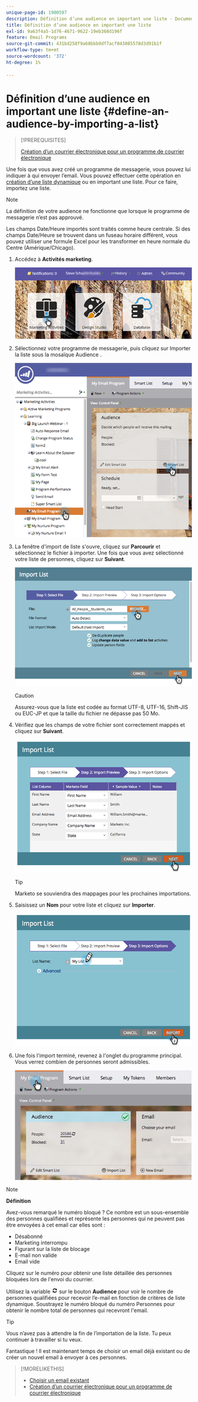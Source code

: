 ```yaml
---
unique-page-id: 1900597
description: Définition d’une audience en important une liste - Documents Marketo - Documentation du produit
title: Définition d’une audience en important une liste
exl-id: 9a63f4a5-1d76-4671-9622-19eb368d196f
feature: Email Programs
source-git-commit: 431bd258f9a68bbb9df7acf043085578d3d91b1f
workflow-type: tm+mt
source-wordcount: '372'
ht-degree: 1%

---
```


# Définition d’une audience en important une liste {#define-an-audience-by-importing-a-list}

>[!PREREQUISITES]
>
>[Création d’un courrier électronique pour un programme de courrier électronique](/help/marketo/product-docs/email-marketing/email-programs/email-program-actions/create-an-email-for-an-email-program.md)

Une fois que vous avez créé un programme de messagerie, vous pouvez lui indiquer à qui envoyer l’email. Vous pouvez effectuer cette opération en [création d’une liste dynamique](/help/marketo/product-docs/core-marketo-concepts/smart-lists-and-static-lists/creating-a-smart-list/create-a-smart-list.md) ou en important une liste. Pour ce faire, importez une liste.

>[!NOTE]
>
>La définition de votre audience ne fonctionne que lorsque le programme de messagerie n’est pas approuvé.
>
>Les champs Date/Heure importés sont traités comme heure centrale. Si des champs Date/Heure se trouvent dans un fuseau horaire différent, vous pouvez utiliser une formule Excel pour les transformer en heure normale du Centre (Amérique/Chicago).

1. Accédez à **Activités marketing**.

   ![](assets/login-marketing-activities-1.png)

1. Sélectionnez votre programme de messagerie, puis cliquez sur Importer la liste sous la mosaïque Audience .

   ![](assets/importlist.png)

1. La fenêtre d&#39;import de liste s&#39;ouvre, cliquez sur **Parcourir** et sélectionnez le fichier à importer. Une fois que vous avez sélectionné votre liste de personnes, cliquez sur **Suivant**.

   ![](assets/importlist1.png)

   >[!CAUTION]
   >
   >Assurez-vous que la liste est codée au format UTF-8, UTF-16, Shift-JIS ou EUC-JP et que la taille du fichier ne dépasse pas 50 Mo.

1. Vérifiez que les champs de votre fichier sont correctement mappés et cliquez sur **Suivant**.

   ![](assets/image2014-9-12-11-3a10-3a7.png)

   >[!TIP]
   >
   >Marketo se souviendra des mappages pour les prochaines importations.

1. Saisissez un **Nom** pour votre liste et cliquez sur **Importer**.

   ![](assets/image2014-9-12-11-3a10-3a13.png)

1. Une fois l&#39;import terminé, revenez à l&#39;onglet du programme principal. Vous verrez combien de personnes seront admissibles.

   ![](assets/myemailprogram-1.jpg)

>[!NOTE]
>
>**Définition**
>
>Avez-vous remarqué le numéro bloqué ? Ce nombre est un sous-ensemble des personnes qualifiées et représente les personnes qui ne peuvent pas être envoyées à cet email car elles sont :
>
>* Désabonné
>* Marketing interrompu
>* Figurant sur la liste de blocage
>* E-mail non valide
>* Email vide
>
>Cliquez sur le numéro pour obtenir une liste détaillée des personnes bloquées lors de l&#39;envoi du courrier.
>
>Utilisez la variable ![—](assets/image2014-10-23-16-3a32-3a36-1.png) sur le bouton **Audience** pour voir le nombre de personnes qualifiées pour recevoir l’e-mail en fonction de critères de liste dynamique. Soustrayez le numéro bloqué du numéro Personnes pour obtenir le nombre total de personnes qui recevront l&#39;email.

>[!TIP]
>
>Vous n’avez pas à attendre la fin de l’importation de la liste. Tu peux continuer à travailler si tu veux.

Fantastique ! Il est maintenant temps de choisir un email déjà existant ou de créer un nouvel email à envoyer à ces personnes.

>[!MORELIKETHIS]
>
>* [Choisir un email existant](/help/marketo/product-docs/email-marketing/email-programs/email-program-actions/choose-an-existing-email.md)
>* [Création d’un courrier électronique pour un programme de courrier électronique](/help/marketo/product-docs/email-marketing/email-programs/email-program-actions/create-an-email-for-an-email-program.md)
